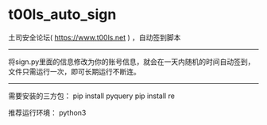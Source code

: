 # t00ls_auto_sign
土司安全论坛( https://www.t00ls.net ) ，自动签到脚本

---

将sign.py里面的信息修改为你的账号信息，就会在一天内随机的时间自动签到，文件只需运行一次，即可长期运行不断连。

---

需要安装的三方包：
pip install pyquery 
pip install re

推荐运行环境：
python3
